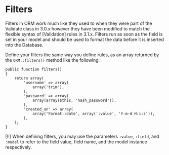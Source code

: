 # Filters

Filters in ORM work much like they used to when they were part of the Validate class in 3.0.x however they have been modified to match the flexible syntax of [Validation] rules in 3.1.x. Filters run as soon as the field is set in your model and should be used to format the data before it is inserted into the Database.

Define your filters the same way you define rules, as an array returned by the `ORM::filters()` method like the following:

	public function filters()
	{
		return array(
			'username' => array(
				array('trim'),
			),
			'password' => array(
				array(array($this, 'hash_password')),
			),
			'created_on' => array(
				array('Format::date', array(':value', 'Y-m-d H:i:s')),
			),
		);
	}

[!!] When defining filters, you may use the parameters `:value`, `:field`, and `:model` to refer to the field value, field name, and the model instance respectively.

